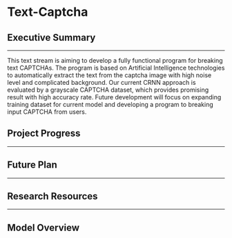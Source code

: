 # Text-Captcha
## Executive Summary
---
This text stream is aiming to develop a fully functional program for breaking text CAPTCHAs. The program is based on Artificial Intelligence technologies to automatically extract the text from the captcha image with high noise level and complicated background.
Our current CRNN approach is evaluated by a grayscale CAPTCHA dataset, which provides promising result with high accuracy rate. Future development will focus on expanding training dataset for current model and developing a program to breaking input CAPTCHA from users.

## Project Progress
---
## Future Plan
---
## Research Resources
---
## Model Overview
